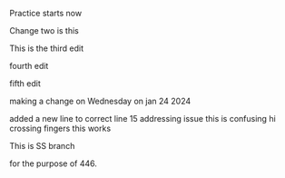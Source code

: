Practice starts now

Change two is this


This is the third edit


fourth edit

fifth edit

making a change on Wednesday on jan 24 2024

added a new line to correct line 15 addressing issue
this is confusing hi
crossing fingers this works

This is SS branch

for the purpose of 446.